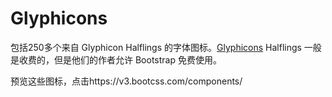 # Glyphicons 

包括250多个来自 Glyphicon Halflings 的字体图标。[Glyphicons](http://glyphicons.com/) Halflings 一般是收费的，但是他们的作者允许 Bootstrap 免费使用。

预览这些图标，点击https://v3.bootcss.com/components/